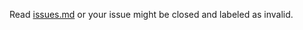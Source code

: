 Read [issues.md](https://github.com/spacehuhn/esp8266_deauther/blob/master/.github/issues.md) or your issue might be closed and labeled as invalid.
